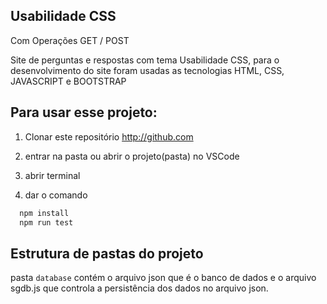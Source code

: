 
## Usabilidade CSS

Com Operações GET / POST

Site de perguntas e respostas com tema Usabilidade CSS, para o desenvolvimento do site foram usadas as tecnologias HTML, CSS, JAVASCRIPT e BOOTSTRAP

## Para usar esse projeto:
1. Clonar este repositório
http://github.com

2. entrar na pasta ou abrir o projeto(pasta) no VSCode

3. abrir terminal

4. dar o comando

```bash
  npm install
  npm run test
```

## Estrutura de pastas do projeto

pasta `database` contém o arquivo json que é o banco de dados e o arquivo sgdb.js que controla a persistência dos dados no arquivo json.
